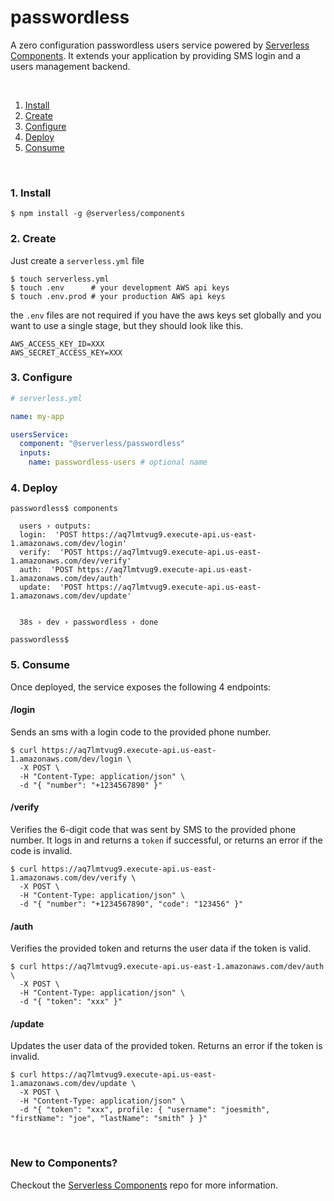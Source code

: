 # passwordless

A zero configuration passwordless users service powered by [Serverless Components](https://github.com/serverless/components). It extends your application by providing SMS login and a users management backend.

&nbsp;

1. [Install](#1-install)
2. [Create](#2-create)
3. [Configure](#3-configure)
4. [Deploy](#4-deploy)
5. [Consume](#5-consume)

&nbsp;


### 1. Install

```shell
$ npm install -g @serverless/components
```

### 2. Create

Just create a `serverless.yml` file

```shell
$ touch serverless.yml
$ touch .env      # your development AWS api keys
$ touch .env.prod # your production AWS api keys
```

the `.env` files are not required if you have the aws keys set globally and you want to use a single stage, but they should look like this.

```
AWS_ACCESS_KEY_ID=XXX
AWS_SECRET_ACCESS_KEY=XXX
```

### 3. Configure

```yml
# serverless.yml

name: my-app

usersService:
  component: "@serverless/passwordless"
  inputs:
    name: passwordless-users # optional name
```

### 4. Deploy

```shell
passwordless$ components

  users › outputs:
  login:  'POST https://aq7lmtvug9.execute-api.us-east-1.amazonaws.com/dev/login'
  verify:  'POST https://aq7lmtvug9.execute-api.us-east-1.amazonaws.com/dev/verify'
  auth:  'POST https://aq7lmtvug9.execute-api.us-east-1.amazonaws.com/dev/auth'
  update:  'POST https://aq7lmtvug9.execute-api.us-east-1.amazonaws.com/dev/update'


  38s › dev › passwordless › done

passwordless$

```

### 5. Consume
Once deployed, the service exposes the following 4 endpoints:

#### /login
Sends an sms with a login code to the provided phone number.

```
$ curl https://aq7lmtvug9.execute-api.us-east-1.amazonaws.com/dev/login \
  -X POST \
  -H "Content-Type: application/json" \
  -d "{ "number": "+1234567890" }"
```

#### /verify
Verifies the 6-digit code that was sent by SMS to the provided phone number. It logs in and returns a `token` if successful, or returns an error if the code is invalid.

```
$ curl https://aq7lmtvug9.execute-api.us-east-1.amazonaws.com/dev/verify \
  -X POST \
  -H "Content-Type: application/json" \
  -d "{ "number": "+1234567890", "code": "123456" }"
```


#### /auth
Verifies the provided token and returns the user data if the token is valid.

```
$ curl https://aq7lmtvug9.execute-api.us-east-1.amazonaws.com/dev/auth \
  -X POST \
  -H "Content-Type: application/json" \
  -d "{ "token": "xxx" }"
```

#### /update
Updates the user data of the provided token. Returns an error if the token is invalid.

```
$ curl https://aq7lmtvug9.execute-api.us-east-1.amazonaws.com/dev/update \
  -X POST \
  -H "Content-Type: application/json" \
  -d "{ "token": "xxx", profile: { "username": "joesmith", "firstName": "joe", "lastName": "smith" } }"
```


&nbsp;

### New to Components?

Checkout the [Serverless Components](https://github.com/serverless/components) repo for more information.
